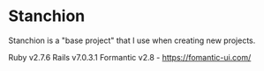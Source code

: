 # Stanchion

Stanchion is a "base project" that I use when creating new projects.  

Ruby        v2.7.6
Rails       v7.0.3.1
Formantic   v2.8 - https://fomantic-ui.com/

